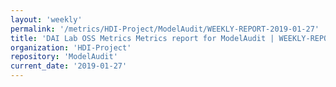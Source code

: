 ```yaml
---
layout: 'weekly'
permalink: '/metrics/HDI-Project/ModelAudit/WEEKLY-REPORT-2019-01-27'
title: 'DAI Lab OSS Metrics Metrics report for ModelAudit | WEEKLY-REPORT-2019-01-27'
organization: 'HDI-Project'
repository: 'ModelAudit'
current_date: '2019-01-27'
---
```

